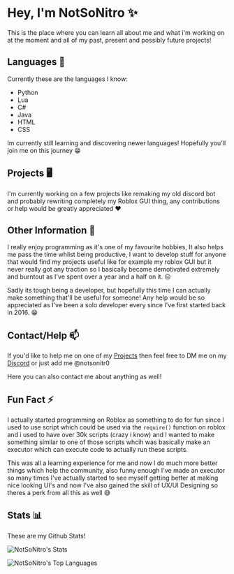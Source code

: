 # Hey, I'm NotSoNitro ✨
This is the place where you can learn all about me and what i'm working on at the moment and all of my past, present and possibly future projects!

## Languages 🌱
Currently these are the languages I know:
- Python
- Lua
- C#
- Java
- HTML
- CSS

Im currently still learning and discovering newer languages! Hopefully you'll join me on this journey 😁

## Projects 🖥️
I'm currently working on a few projects like remaking my old discord bot and probably rewriting completely my Roblox GUI thing, any contributions or help would be greatly appreciated ❤️

## Other Information 💬
I really enjoy programming as it's one of my favourite hobbies, It also helps me pass the time whilst being productive, I want to develop stuff for anyone that would find my projects useful like for example my roblox GUI but it never really got any traction so I basically became demotivated extremely and burntout as I've spent over a year and a half on it. 😔

Sadly its tough being a developer, but hopefully this time I can actually make something that'll be useful for someone! Any help would be so appreciated as I've been a solo developer every since I've first started back in 2016. 😁

## Contact/Help 📫
If you'd like to help me on one of my [Projects](https://github.com/NotSoNitro/NotSoNitro/edit/main/README.md#contacthelp) then feel free to DM me on my [Discord](discord.com/users/505792168468807681) or just add me @notsonitr0

Here you can also contact me about anything as well!

## Fun Fact ⚡
I actually started programming on Roblox as something to do for fun since I used to use script which could be used via the `require()` function on roblox and i used to have over 30k scripts (crazy i know) and I wanted to make something similar to one of those scripts whcih was basically make an executor which can execute code to actually run these scripts.

This was all a learning experience for me and now I do much more better things which help the community, also funny enough I've made an executor so many times I've actually started to see myself getting better at making nice looking UI's and now I've also gained the skill of UX/UI Designing so theres a perk from all this as well 😅

## Stats 📊
These are my Github Stats!

![NotSoNitro's Stats](https://github-readme-stats.vercel.app/api?username=NotSoNitro&theme=vue-dark&show_icons=true&hide_border=true&count_private=true&bg_color=24273a&text_color=cad3f5&icon_color=c6a0f6&title_color=8bd5ca)

![NotSoNitro's Top Languages](https://github-readme-stats.vercel.app/api/top-langs/?username=NotSoNitro&theme=vue-dark&show_icons=true&hide_border=true&layout=compact&bg_color=24273a&text_color=cad3f5&icon_color=c6a0f6&title_color=8bd5ca)
